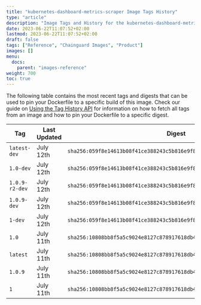 ```yaml
---
title: "kubernetes-dashboard-metrics-scraper Image Tags History"
type: "article"
description: "Image Tags and History for the kubernetes-dashboard-metrics-scraper Chainguard Image"
date: 2023-06-22T11:07:52+02:00
lastmod: 2023-06-22T11:07:52+02:00
draft: false
tags: ["Reference", "Chainguard Images", "Product"]
images: []
menu:
  docs:
    parent: "images-reference"
weight: 700
toc: true
---
```


The following table contains the most recent tags and digests that can be used to pin your Dockerfile to a specific build of this image. Check our guide on [Using the Tag History API](/chainguard/chainguard-images/using-the-tag-history-api/) for information on how to fetch all tags from an image and how to pin your Dockerfile to a specific digest.

| Tag            | Last Updated | Digest                                                                    |
|----------------|--------------|---------------------------------------------------------------------------|
| `latest-dev`   | July 12th    | `sha256:059f8e14613b08f41ce388243c5b816e9f8e73c7cc35954f01a5e69526901b05` |
| `1.0-dev`      | July 12th    | `sha256:059f8e14613b08f41ce388243c5b816e9f8e73c7cc35954f01a5e69526901b05` |
| `1.0.9-r2-dev` | July 12th    | `sha256:059f8e14613b08f41ce388243c5b816e9f8e73c7cc35954f01a5e69526901b05` |
| `1.0.9-dev`    | July 12th    | `sha256:059f8e14613b08f41ce388243c5b816e9f8e73c7cc35954f01a5e69526901b05` |
| `1-dev`        | July 12th    | `sha256:059f8e14613b08f41ce388243c5b816e9f8e73c7cc35954f01a5e69526901b05` |
| `1.0`          | July 11th    | `sha256:10808bb8f5a5c9024e8127c878917618db4e112efe1f87dd0b0e3d7c30d98129` |
| `latest`       | July 11th    | `sha256:10808bb8f5a5c9024e8127c878917618db4e112efe1f87dd0b0e3d7c30d98129` |
| `1.0.9`        | July 11th    | `sha256:10808bb8f5a5c9024e8127c878917618db4e112efe1f87dd0b0e3d7c30d98129` |
| `1`            | July 11th    | `sha256:10808bb8f5a5c9024e8127c878917618db4e112efe1f87dd0b0e3d7c30d98129` |
